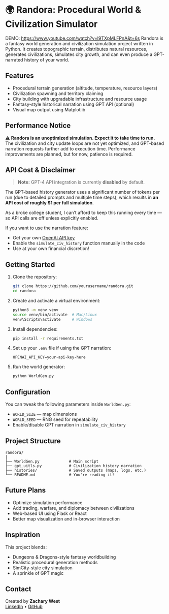 # 🌍 Randora: Procedural World & Civilization Simulator
DEMO: https://www.youtube.com/watch?v=l9TXpMLFPnA&t=6s 
Randora is a fantasy world generation and civilization simulation project written in Python. It creates topographic terrain, distributes natural resources, generates civilizations, simulates city growth, and can even produce a GPT-narrated history of your world.

## Features

- Procedural terrain generation (altitude, temperature, resource layers)
- Civilization spawning and territory claiming
- City building with upgradable infrastructure and resource usage
- Fantasy-style historical narration using GPT API (optional)
- Visual map output using Matplotlib

## Performance Notice

⚠️ **Randora is an unoptimized simulation. Expect it to take time to run.**  
The civilization and city update loops are not yet optimized, and GPT-based narration requests further add to execution time. Performance improvements are planned, but for now, patience is required.

## API Cost & Disclaimer

> **Note:** GPT-4 API integration is currently **disabled** by default.

The GPT-based history generator uses a significant number of tokens per run (due to detailed prompts and multiple time steps), which results in **an API cost of roughly $1 per full simulation**.

As a broke college student, I can’t afford to keep this running every time — so API calls are off unless explicitly enabled.

If you want to use the narration feature:
- Get your own [OpenAI API key](https://platform.openai.com/account/api-keys)
- Enable the `simulate_civ_history` function manually in the code
- Use at your own financial discretion!

## Getting Started

1. Clone the repository:
   ```bash
   git clone https://github.com/yourusername/randora.git
   cd randora
   ```

2. Create and activate a virtual environment:
   ```bash
   python3 -m venv venv
   source venv/bin/activate  # Mac/Linux
   venv\Scripts\activate     # Windows
   ```

3. Install dependencies:
   ```bash
   pip install -r requirements.txt
   ```

4. Set up your `.env` file if using the GPT narration:
   ```
   OPENAI_API_KEY=your-api-key-here
   ```

5. Run the world generator:
   ```bash
   python WorldGen.py
   ```

## Configuration

You can tweak the following parameters inside `WorldGen.py`:
- `WORLD_SIZE` — map dimensions
- `WORLD_SEED` — RNG seed for repeatability
- Enable/disable GPT narration in `simulate_civ_history`

## Project Structure

```
randora/
|
├── WorldGen.py             # Main script
├── gpt_uitls.py            # Civilization history narration 
├── histories/              # Saved outputs (maps, logs, etc.)
└── README.md               # You're reading it!
```

## Future Plans

- Optimize simulation performance
- Add trading, warfare, and diplomacy between civilizations
- Web-based UI using Flask or React
- Better map visualization and in-browser interaction

## Inspiration

This project blends:
- Dungeons & Dragons-style fantasy worldbuilding  
- Realistic procedural generation methods  
- SimCity-style city simulation  
- A sprinkle of GPT magic

## Contact

Created by **Zachary West**  
[LinkedIn](https://www.linkedin.com/in/zacharywest2004/) • [GitHub](https://github.com/Arnoshake)
